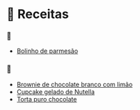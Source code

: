 # 📖 Receitas

### 🍳

* [Bolinho de parmesão](bolinho-de-parmesao.md)

### 🍯

* [Brownie de chocolate branco com limão](brownie-de-chocolate-branco-com-limao.md)
* [Cupcake gelado de Nutella](cupcake-gelado-de-nutella.md)
* [Torta puro chocolate](torta-puro-chocolate.md)